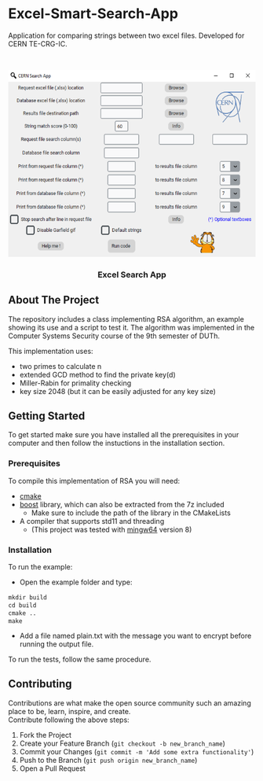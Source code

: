 # Excel-Smart-Search-App
Application for comparing strings between two excel files. Developed for CERN TE-CRG-IC.

<!-- PROJECT LOGO -->
<br />
<p align="center">
  <a href="https://github.com/othneildrew/Best-README-Template">
    <img src="app.png" alt="Logo" width="505" height="380">
  </a>
  <h3 align="center">Excel Search App</h3>
</p>


<!-- ABOUT THE PROJECT -->
## About The Project
The repository includes a class implementing RSA algorithm, an example showing its use and a script to test it. 
The algorithm was implemented in the Computer Systems Security course of the 9th semester of DUTh.
  
This implementation uses:
- two primes to calculate n    
- extended GCD method to find the private key(d)    
- Miller-Rabin for primality checking  
- key size 2048 (but it can be easily adjusted for any key size)  


<!-- GETTING STARTED -->
## Getting Started
To get started make sure you have installed all the prerequisites in your computer and then follow the instuctions in the installation section.

### Prerequisites
To compile this implementation of RSA you will need:
- [cmake](https://cmake.org/download/)
- [boost](https://www.boost.org/users/download/) library, which can also be extracted from the 7z included
  - Make sure to include the path of the library in the CMakeLists
- A compiler that supports std11 and threading
  - (This project was tested with [mingw64](http://mingw-w64.org/doku.php) version 8)

### Installation
To run the example: 
- Open the example folder and type:
```
mkdir build
cd build
cmake ..
make
```
- Add a file named plain.txt with the message you want to encrypt before running the output file.

To run the tests, follow the same procedure.


<!-- CONTRIBUTING -->
## Contributing

Contributions are what make the open source community such an amazing place to be, learn, inspire, and create.  
Contribute following the above steps:

1. Fork the Project
2. Create your Feature Branch (`git checkout -b new_branch_name`)
3. Commit your Changes (`git commit -m 'Add some extra functionality'`)
4. Push to the Branch (`git push origin new_branch_name`)
5. Open a Pull Request  

